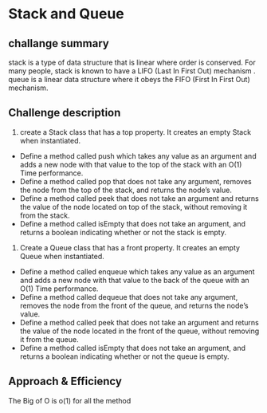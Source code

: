 # Stack and Queue 
## challange summary 
stack is a type of data structure that is linear where order is conserved. For many people, stack is known to have a LIFO (Last In First Out) mechanism .
queue is a linear data structure where it obeys the FIFO (First In First Out) mechanism.

## Challenge description
1. create a Stack class that has a top property. It creates an empty Stack when instantiated.
- Define a method called push which takes any value as an argument and adds a new node with that value to the top of the stack with an O(1) Time performance.
- Define a method called pop that does not take any argument, removes the node from the top of the stack, and returns the node’s value.
- Define a method called peek that does not take an argument and returns the value of the node located on top of the stack, without removing it from the stack.
- Define a method called isEmpty that does not take an argument, and returns a boolean indicating whether or not the stack is empty.
1. Create a Queue class that has a front property. It creates an empty Queue when instantiated.
- Define a method called enqueue which takes any value as an argument and adds a new node with that value to the back of the queue with an O(1) Time performance.
- Define a method called dequeue that does not take any argument, removes the node from the front of the queue, and returns the node’s value.
- Define a method called peek that does not take an argument and returns the value of the node located in the front of the queue, without removing it from the queue.
- Define a method called isEmpty that does not take an argument, and returns a boolean indicating whether or not the queue is empty.

## Approach & Efficiency
The Big of O is o(1) for all the method


